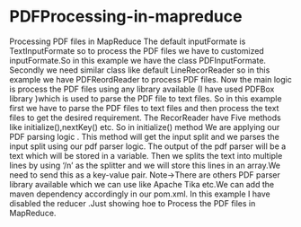 # PDFProcessing-in-mapreduce
Processing PDF files in MapReduce
The default inputFormate is TextInputFormate so to process the PDF files we have to customized inputFormate.So in this example we have the class  PDFInputFormate.
Secondly we need similar class like default LineRecorReader so in this example we have PDFReordReader to process PDF files.
Now the main logic is process the PDF files using any library available (I have used PDFBox library )which is used to parse the PDF file to text files. So in this example first we have to parse the PDF files to text files and then process the text files to get the desired requirement.
The RecorReader have Five methods like initialize(),nextKey() etc. 
So in initialize() method We are applying our PDF parsing logic . This method will get the input split and we parses the input split using our pdf parser logic. The output of the pdf parser will be a text which will be stored in a variable. Then we splits the text into multiple lines by using ‘/n’ as the splitter and we will store this lines in  an array.We need to send this as a key-value pair.
Note->There are others PDF parser library available which we can use like Apache Tika etc.We can add the maven dependency accordingly in our pom.xml.
In this example I have disabled the reducer .Just showing hoe to Process the PDF files in MapReduce.

